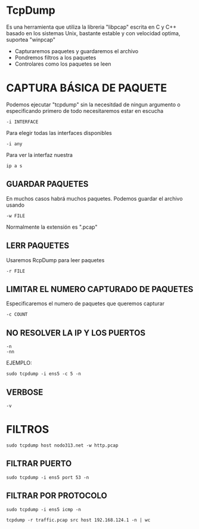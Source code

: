 # TcpDump

Es una herramienta que utiliza la libreria "libpcap" escrita en C y C++ basado en los sistemas Unix, bastante estable y con velocidad optima, suportea "winpcap"

- Capturaremos paquetes y guardaremos el archivo
- Pondremos filtros a los paquetes
- Controlares como los paquetes se leen

# CAPTURA BÁSICA DE PAQUETE 

Podemos ejecutar "tcpdump" sin la necesitdad de ningun argumento o especificando primero de todo necesitaremos estar en escucha 

```
-i INTERFACE
```

Para elegir todas las interfaces disponibles

```
-i any
```

Para ver la interfaz nuestra

```
ip a s
```

## GUARDAR PAQUETES

En muchos casos habrá muchos paquetes. Podemos guardar el archivo usando

```
-w FILE
```

Normalmente la extensión es ".pcap"

## LERR PAQUETES

Usaremos RcpDump para leer paquetes

```
-r FILE
```


## LIMITAR EL NUMERO CAPTURADO DE PAQUETES

Especificaremos el numero de paquetes que queremos capturar
```
-c COUNT
```

## NO RESOLVER LA IP Y LOS PUERTOS

```
-n
-nn
```

EJEMPLO:

```
sudo tcpdump -i ens5 -c 5 -n
```

## VERBOSE

```
-v
```

# FILTROS

```
sudo tcpdump host nodo313.net -w http.pcap
```

## FILTRAR PUERTO

```
sudo tcpdump -i ens5 port 53 -n
```

## FILTRAR POR PROTOCOLO

```
sudo tcpdump -i ens5 icmp -n
```

```
tcpdump -r traffic.pcap src host 192.168.124.1 -n | wc
```




